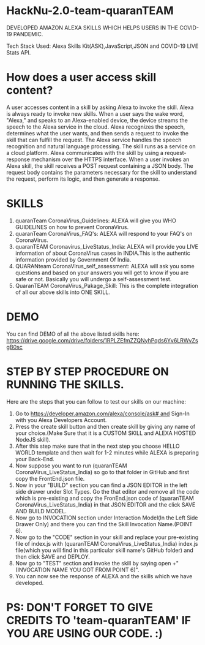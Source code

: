 # HackNu-2.0-team-quaranTEAM
DEVELOPED AMAZON ALEXA SKILLS WHICH HELPS USERS IN THE COVID-19 PANDEMIC.

Tech Stack Used: Alexa Skills Kit(ASK),JavaScript,JSON and COVID-19 LIVE Stats API.

# How does a user access skill content?
A user accesses content in a skill by asking Alexa to invoke the skill. Alexa is always ready to invoke new skills. When a user says the wake word, "Alexa," and speaks to an Alexa-enabled device, the device streams the speech to the Alexa service in the cloud. Alexa recognizes the speech, determines what the user wants, and then sends a request to invoke the skill that can fulfill the request. The Alexa service handles the speech recognition and natural language processing. The skill runs as a service on a cloud platform. Alexa communicates with the skill by using a request-response mechanism over the HTTPS interface. When a user invokes an Alexa skill, the skill receives a POST request containing a JSON body. The request body contains the parameters necessary for the skill to understand the request, perform its logic, and then generate a response.

# SKILLS
1. quaranTeam CoronaVirus_Guidelines: ALEXA will give you WHO GUIDELINES on how to prevent CoronaVirus.
2. quaranTeam CoronaVirus_FAQ's: ALEXA will respond to your FAQ's on CoronaVirus.
3. quaranTEAM Coronavirus_LiveStatus_India: ALEXA will provide you LIVE information of about CoronaVirus cases in INDIA.This is the authentic information provided by Government Of India.
4. QUARANteam CoronaVirus_self_assessment: ALEXA will ask you some questions and based on your answers you will get to know if you are safe or not. Basically you will undergo a self-assessment test.
5. QuaranTEAM CoronaVirus_Pakage_Skill: This is the complete integration of all our above skills into ONE SKILL.
# DEMO
You can find DEMO of all the above listed skills here: https://drive.google.com/drive/folders/1RPLZEfmZZQNyhPqds6Yv6LRWvZsgB0sc
# STEP BY STEP PROCEDURE ON RUNNING THE SKILLS.
Here are the steps that you can follow to test our skills on our machine:
1. Go to https://developer.amazon.com/alexa/console/ask# and Sign-In with you Alexa Developers Account.
2. Press the create skill button and then create skill by giving any name of your choice.(Make Sure that it is a CUSTOM SKILL and ALEXA HOSTED NodeJS skill).
3. After this step make sure that in the next step you choose HELLO WORLD template and then wait for 1-2 minutes while ALEXA is preparing your Back-End.
4. Now suppose you want to run (quaranTEAM CoronaVirus_LiveStatus_India) so go to that folder in GitHub and first copy the FrontEnd.json file.
5. Now in your "BUILD" section you can find a JSON EDITOR in the left side drawer under Slot Types. Go the that editor and remove all the code which is pre-existing and copy the FronEnd.json code of (quaranTEAM CoronaVirus_LiveStatus_India) in that JSON EDITOR and the click SAVE AND BUILD MODEL.
6. Now go to INVOCATION section under Interaction Model(In the Left Side Drawer Only) and there you can find the Skill Invocation Name.(POINT 6).
7. Now go to the "CODE" section in your skill and replace your pre-existing file of index.js with (quaranTEAM CoronaVirus_LiveStatus_India) index.js file(which you will find in this particular skill name's GitHub folder) and then click SAVE and DEPLOY.
8. Now go to "TEST" section and invoke the skill by saying open +"(INVOCATION NAME YOU GOT FROM POINT 6)".
9. You can now see the response of ALEXA and the skills which we have developed.
# PS: DON'T FORGET TO GIVE CREDITS TO 'team-quaranTEAM' IF YOU ARE USING OUR CODE. :)
